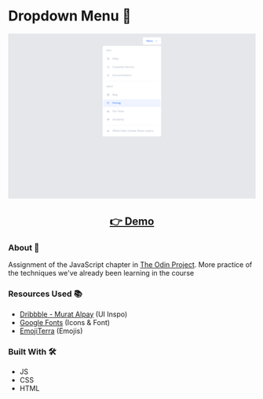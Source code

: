 # Dropdown Menu 📑

<p align="center">
  <img src="screenshot/screenshot.png" width="650px" alt="screenshot">
</p>
<h2 align="center">
  <a href="https://amadeuio.github.io/drop-down-menu">👉 Demo</a>
</h2>

### About 📖

Assignment of the JavaScript chapter in [The Odin Project](https://www.theodinproject.com). More practice of the techniques we've already been learning in the course

### Resources Used 📚

- [Dribbble - Murat Alpay](https://dribbble.com/shots/15582954-Little-Big-Details-1-Menu-Drop) (UI Inspo)
- [Google Fonts](https://fonts.google.com) (Icons & Font)
- [EmojiTerra](https://emojiterra.com/) (Emojis)

### Built With 🛠️

- JS
- CSS
- HTML
